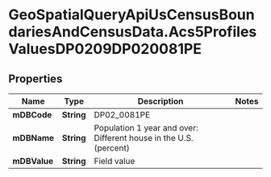# GeoSpatialQueryApiUsCensusBoundariesAndCensusData.Acs5ProfilesValuesDP0209DP020081PE

## Properties

Name | Type | Description | Notes
------------ | ------------- | ------------- | -------------
**mDBCode** | **String** | DP02_0081PE | 
**mDBName** | **String** | Population 1 year and over: Different house in the U.S. (percent) | 
**mDBValue** | **String** | Field value | 


